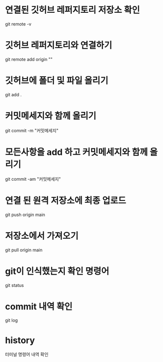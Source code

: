 # 연결된 깃허브 레퍼지토리 저장소 확인
git remote -v

# 깃허브 레퍼지토리와 연결하기
git remote add origin ""

# 깃허브에 폴더 및 파일 올리기
git add .

# 커밋메세지와 함께 올리기
git commit -m "커밋메세지"

# 모든사항을 add 하고 커밋메세지와 함께 올리기
git commit -am "커밋메세지"

# 연결 된 원격 저장소에 최종 업로드
git push origin main

# 저장소에서 가져오기
git pull origin main

# git이 인식했는지 확인 명령어
git status

# commit 내역 확인
git log

# history
터미널 명령어 내역 확인